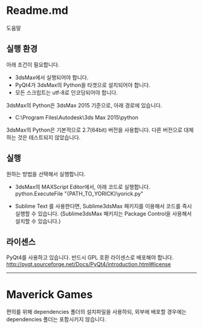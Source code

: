 
Readme.md
===
도움말

실행 환경
---

아래 조건이 필요합니다.

 - 3dsMax에서 실행되어야 합니다.
 - PyQt4가 3dsMax의 Python을 타겟으로 설치되어야 합니다.
 - 모든 스크립트는 utf-8로 인코딩되어야 합니다.

3dsMax의 Python은 3dsMax 2015 기준으로, 아래 경로에 있습니다.
 
 - C:\Program Files\Autodesk\3ds Max 2015\python

3dsMax의 Python은 기본적으로 2.7(64bit) 버전을 사용합니다. 다른 버전으로 대체하는 것은 테스트되지 않았습니다.


실행
---

원하는 방법을 선택해서 실행합니다.

- 3dsMax의 MAXScript Editor에서, 아래 코드로 실행합니다.
python.ExecuteFile "{PATH_TO_YORICK}\yorick.py"

- Sublime Text 를 사용한다면, Sublime3dsMax 패키지를 이용해서 코드를 즉시 실행할 수 있습니다.
(Sublime3dsMax 패키지는 Package Control을 사용해서 설치할 수 있습니다.)


라이센스
---

PyQt4를 사용하고 있습니다. 반드시 GPL 호환 라이센스로 배포해야 합니다.
http://pyqt.sourceforge.net/Docs/PyQt4/introduction.html#license


---

Maverick Games
===

편의를 위해 dependencies 폴더의 설치파일을 사용하되, 외부에 배포할 경우에는 dependencies 폴더는 포함시키지 않습니다.
